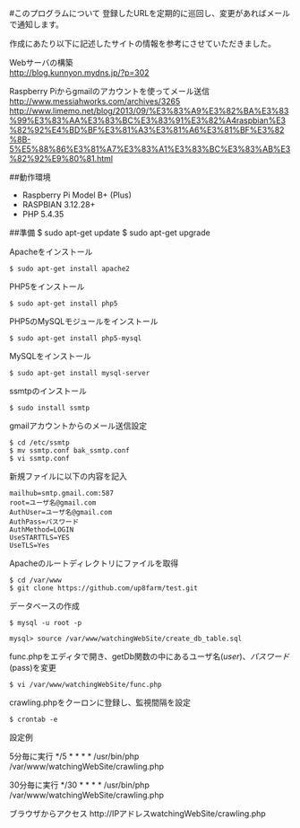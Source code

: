 #このプログラムについて
登録したURLを定期的に巡回し、変更があればメールで通知します。

作成にあたり以下に記述したサイトの情報を参考にさせていただきました。

Webサーバの構築  
<http://blog.kunnyon.mydns.jp/?p=302>

Raspberry Piからgmailのアカウントを使ってメール送信  
<http://www.messiahworks.com/archives/3265>  
<http://www.limemo.net/blog/2013/09/%E3%83%A9%E3%82%BA%E3%83%99%E3%83%AA%E3%83%BC%E3%83%91%E3%82%A4raspbian%E3%82%92%E4%BD%BF%E3%81%A3%E3%81%A6%E3%81%BF%E3%82%8B-5%E5%88%86%E3%81%A7%E3%83%A1%E3%83%BC%E3%83%AB%E3%82%92%E9%80%81.html>

##動作環境

* Raspberry Pi Model B+ (Plus)
* RASPBIAN 3.12.28+
* PHP 5.4.35

##準備
    $ sudo apt-get update
    $ sudo apt-get upgrade

Apacheをインストール

    $ sudo apt-get install apache2

PHP5をインストール

    $ sudo apt-get install php5
    
PHP5のMySQLモジュールをインストール

    $ sudo apt-get install php5-mysql
    
MySQLをインストール

    $ sudo apt-get install mysql-server

ssmtpのインストール

    $ sudo install ssmtp


gmailアカウントからのメール送信設定

    $ cd /etc/ssmtp
    $ mv ssmtp.conf bak_ssmtp.conf
    $ vi ssmtp.conf
    
新規ファイルに以下の内容を記入
    
    mailhub=smtp.gmail.com:587
    root=ユーザ名@gmail.com
    AuthUser=ユーザ名@gmail.com
    AuthPass=パスワード
    AuthMethod=LOGIN
    UseSTARTTLS=YES
    UseTLS=Yes

Apacheのルートディレクトリにファイルを取得

    $ cd /var/www
    $ git clone https://github.com/up8farm/test.git
    
データベースの作成

    $ mysql -u root -p
    
    mysql> source /var/www/watchingWebSite/create_db_table.sql
    
func.phpをエディタで開き、getDb関数の中にあるユーザ名($user)、パスワード($pass)を変更
    
    $ vi /var/www/watchingWebSite/func.php

crawling.phpをクーロンに登録し、監視間隔を設定

    $ crontab -e
    
設定例

5分毎に実行
*/5 * * * * /usr/bin/php /var/www/watchingWebSite/crawling.php

30分毎に実行
*/30 * * * * /usr/bin/php /var/www/watchingWebSite/crawling.php

ブラウザからアクセス
http://IPアドレスwatchingWebSite/crawling.php

